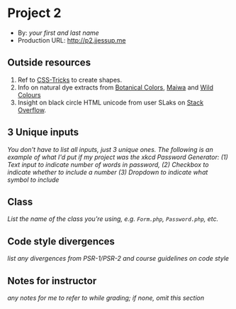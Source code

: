 # Project 2
+ By: *your first and last name*
+ Production URL: <http://p2.jjessup.me>

## Outside resources
1. Ref to [CSS-Tricks](https://css-tricks.com/examples/ShapesOfCSS/) to create shapes.
2. Info on natural dye extracts from [Botanical Colors](https://botanicalcolors.com/product-category/natural-dye-extracts/), [Maiwa](https://maiwa.com/pages/natural-dyes) and [Wild Colours](http://www.wildcolours.co.uk/index.html)
3. Insight on black circle HTML unicode from user SLaks on [Stack Overflow](https://stackoverflow.com/questions/4521381/bigger-version-of-bull).




## 3 Unique inputs
*You don't have to list all inputs, just 3 unique ones. The following is an example of what I'd put if my project was the xkcd Password Generator: (1) Text input to indicate number of words in password, (2) Checkbox to indicate whether to include a number (3) Dropdown to indicate what symbol to include*

## Class
*List the name of the class you're using, e.g. `Form.php`, `Password.php`, etc.*

## Code style divergences
*list any divergences from PSR-1/PSR-2 and course guidelines on code style*

## Notes for instructor
*any notes for me to refer to while grading; if none, omit this section*
